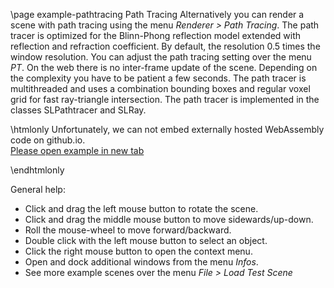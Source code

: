 \page example-pathtracing Path Tracing
Alternatively you can render a scene with path tracing using the menu *Renderer > Path Tracing*.
The path tracer is optimized for the Blinn-Phong reflection model extended with reflection and refraction coefficient.
By default, the resolution 0.5 times the window resolution. You can adjust the path tracing setting over the menu *PT*.
On the web there is no inter-frame update of the scene. Depending on the complexity you have to be patient a few seconds.
The path tracer is multithreaded and uses a combination bounding boxes and regular voxel grid for fast ray-triangle intersection.
The path tracer is implemented in the classes SLPathtracer and SLRay.

\htmlonly
Unfortunately, we can not embed externally hosted WebAssembly code on github.io.<br>
<a href="https://pallas.ti.bfh.ch/slproject?scene=66" target="_blank">Please open example in new tab</a>
<!--<iframe src="https://pallas.ti.bfh.ch/slproject?scene=66" width="100%" height="640" tabindex="0" style="border: 1px solid gray"></iframe>-->
\endhtmlonly

General help:
<ul>
  <li>Click and drag the left mouse button to rotate the scene.</li>
  <li>Click and drag the middle mouse button to move sidewards/up-down.</li>
  <li>Roll the mouse-wheel to move forward/backward.</li>
  <li>Double click with the left mouse button to select an object.</li>
  <li>Click the right mouse button to open the context menu.</li>
  <li>Open and dock additional windows from the menu <em>Infos</em>.</li>
  <li>See more example scenes over the menu <em>File > Load Test Scene</em></li>
</ul>